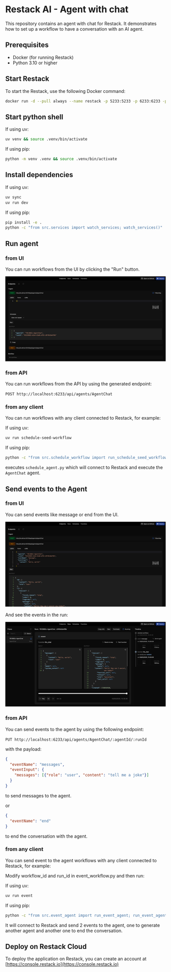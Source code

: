 # Restack AI - Agent with chat

This repository contains an agent with chat for Restack.
It demonstrates how to set up a workflow to have a conversation with an AI agent.

## Prerequisites

- Docker (for running Restack)
- Python 3.10 or higher

## Start Restack

To start the Restack, use the following Docker command:

```bash
docker run -d --pull always --name restack -p 5233:5233 -p 6233:6233 -p 7233:7233 -p 9233:9233 ghcr.io/restackio/restack:main
```

## Start python shell

If using uv:

```bash
uv venv && source .venv/bin/activate
```

If using pip:

```bash
python -m venv .venv && source .venv/bin/activate
```

## Install dependencies

If using uv:

```bash
uv sync
uv run dev
```

If using pip:

```bash
pip install -e .
python -c "from src.services import watch_services; watch_services()"
```

## Run agent

### from UI

You can run workflows from the UI by clicking the "Run" button.

![Run workflows from UI](./chat_post.png)

### from API

You can run workflows from the API by using the generated endpoint:

`POST http://localhost:6233/api/agents/AgentChat`

### from any client

You can run workflows with any client connected to Restack, for example:

If using uv:

```bash
uv run schedule-seed-workflow
```

If using pip:

```bash
python -c "from src.schedule_workflow import run_schedule_seed_workflow; run_schedule_seed_workflow()"
```

executes `schedule_agent.py` which will connect to Restack and execute the `AgentChat` agent.

## Send events to the Agent

### from UI

You can send events like message or end from the UI.

![Send events from UI](./chat_put.png)

And see the events in the run:

![See events in UI](./chat_run.png)

### from API

You can send events to the agent by using the following endpoint:

`PUT http://localhost:6233/api/agents/AgentChat/:agentId/:runId`

with the payload:

```json
{
  "eventName": "messages",
  "eventInput": {
    "messages": [{"role": "user", "content": "tell me a joke"}]
  }
}
```

to send messages to the agent.

or

```json
{
  "eventName": "end"
}
```

to end the conversation with the agent.

### from any client

You can send event to the agent workflows with any client connected to Restack, for example:

Modify workflow_id and run_id in event_workflow.py and then run:

If using uv:

```bash
uv run event
```

If using pip:

```bash
python -c "from src.event_agent import run_event_agent; run_event_agent()"
```

It will connect to Restack and send 2 events to the agent, one to generate another agent and another one to end the conversation.

## Deploy on Restack Cloud

To deploy the application on Restack, you can create an account at [https://console.restack.io](https://console.restack.io)
